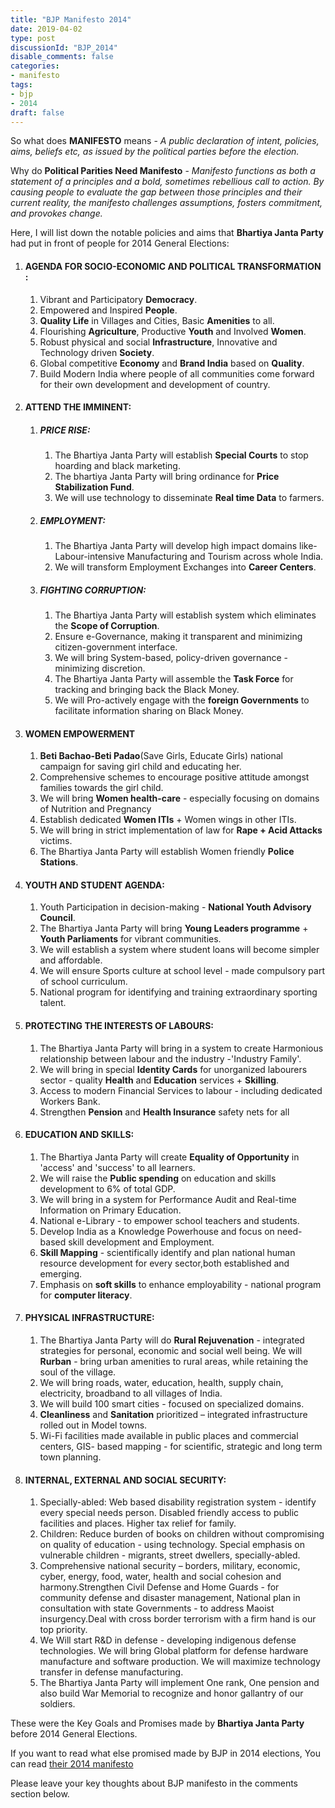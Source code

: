 ```yaml
---
title: "BJP Manifesto 2014"
date: 2019-04-02
type: post
discussionId: "BJP_2014"
disable_comments: false
categories:
- manifesto
tags:
- bjp
- 2014
draft: false
---
```


So what does **MANIFESTO** means - _A public declaration of intent, policies, aims, beliefs etc, as issued by the political
parties before the election._

Why do **Political Parities Need Manifesto** - _Manifesto functions as both a statement of a principles and a bold, sometimes
rebellious call to action. By causing people to evaluate the gap between those principles and their current reality, the manifesto challenges assumptions, fosters commitment, and provokes change._

Here, I will list down the notable policies and aims that **Bhartiya Janta Party** had put in front of people for 2014 General Elections:

1.  #### AGENDA FOR SOCIO-ECONOMIC AND POLITICAL TRANSFORMATION :

    1. Vibrant and Participatory **Democracy**.
    2. Empowered and Inspired **People**.
    3. **Quality Life** in Villages and Cities, Basic **Amenities** to all.
    4. Flourishing **Agriculture**, Productive **Youth** and Involved **Women**.
    5. Robust physical and social **Infrastructure**, Innovative and Technology driven **Society**.
    6. Global competitive **Economy** and **Brand India** based on **Quality**.
    7. Build Modern India where people of all communities come forward for their own development and development of country.

2.  #### ATTEND THE IMMINENT:

    1. ##### PRICE RISE:

       1. The Bhartiya Janta Party will establish **Special Courts** to stop hoarding and black marketing.
       2. The bhartiya Janta Party will bring ordinance for **Price Stabilization Fund**.
       3. We will use technology to disseminate **Real time Data** to farmers.

    2. ##### EMPLOYMENT:

       1. The Bhartiya Janta Party will develop high impact domains like-Labour-intensive Manufacturing and Tourism across whole India.
       2. We will transform Employment Exchanges into **Career Centers**.

    3. ##### FIGHTING CORRUPTION:

       1. The Bhartiya Janta Party will establish system which eliminates the **Scope of Corruption**.
       2. Ensure e-Governance, making it transparent and minimizing citizen-government interface.
       3. We will bring System-based, policy-driven governance - minimizing discretion.
       4. The Bhartiya Janta Party will assemble the **Task Force** for tracking and bringing back the Black Money.
       5. We will Pro-actively engage with the **foreign Governments** to facilitate information sharing on Black Money.

3.  #### WOMEN EMPOWERMENT

    1. **Beti Bachao-Beti Padao**(Save Girls, Educate Girls) national campaign for saving girl child and educating her.
    2. Comprehensive schemes to encourage positive attitude amongst families towards the girl child.
    3. We will bring **Women health-care** - especially focusing on domains of Nutrition and Pregnancy
    4. Establish dedicated **Women ITIs** + Women wings in other ITIs.
    5. We will bring in strict implementation of law for **Rape + Acid Attacks** victims.
    6. The Bhartiya Janta Party will establish Women friendly **Police Stations**.

4.  #### YOUTH AND STUDENT AGENDA:

    1. Youth Participation in decision-making - **National Youth Advisory Council**.
    2. The Bhartiya Janta Party will bring **Young Leaders programme** + **Youth Parliaments** for vibrant communities.
    3. We will establish a system where student loans will become simpler and affordable.
    4. We will ensure Sports culture at school level - made compulsory part of school curriculum.
    5. National program for identifying and training extraordinary sporting talent.

5.  #### PROTECTING THE INTERESTS OF LABOURS:

    1. The Bhartiya Janta Party will bring in a system to create Harmonious relationship between labour and the industry -'Industry Family'.
    2. We will bring in special **Identity Cards** for unorganized labourers sector - quality **Health** and **Education** services + **Skilling**.
    3. Access to modern Financial Services to labour - including dedicated Workers Bank.
    4. Strengthen **Pension** and **Health Insurance** safety nets for all

6.  #### EDUCATION AND SKILLS:

    1. The Bhartiya Janta Party will create **Equality of Opportunity** in 'access' and 'success' to all learners.
    2. We will raise the **Public spending** on education and skills development to 6% of total GDP.
    3. We will bring in a system for Performance Audit and Real-time Information on Primary Education.
    4. National e-Library - to empower school teachers and students.
    5. Develop India as a Knowledge Powerhouse and focus on need-based skill development and Employment.
    6. **Skill Mapping** - scientifically identify and plan national human resource development for every sector,both established and emerging.
    7. Emphasis on **soft skills** to enhance employability - national program for **computer literacy**.

7. #### PHYSICAL INFRASTRUCTURE:

    1. The Bhartiya Janta Party will do **Rural Rejuvenation** - integrated strategies for personal, economic and social well being. We will **Rurban** - bring urban amenities to rural areas, while retaining the soul of the village.
    2. We will bring roads, water, education, health, supply chain, electricity, broadband to all villages of India.
    3. We will build 100 smart cities - focused on specialized domains.
    4. **Cleanliness** and **Sanitation** prioritized – integrated infrastructure rolled out in Model towns.
    5. Wi-Fi facilities made available in public places and commercial centers, GIS- based mapping - for scientific, strategic and long term town planning.

8.  #### INTERNAL, EXTERNAL AND SOCIAL SECURITY:

    1. Specially-abled: Web based disability registration system - identify every special needs person. Disabled friendly access to public facilities and places. Higher tax relief for family.
    2. Children: Reduce burden of books on children without compromising on quality of education - using technology. Special emphasis on vulnerable children - migrants, street dwellers, specially-abled.
    3. Comprehensive national security – borders, military, economic, cyber, energy, food, water, health and social cohesion and harmony.Strengthen Civil Defense and Home Guards - for community defense and disaster management, National plan in consultation with state Governments - to address Maoist insurgency.Deal with cross border terrorism with a firm hand is our top priority.
    4. We Will start R&D in defense - developing indigenous defense technologies. We will bring Global platform for defense hardware manufacture and software production. We will maximize technology transfer in defense manufacturing.
    5. The Bhartiya Janta Party will implement One rank, One pension and also build War Memorial to recognize and honor gallantry of our soldiers.

These were the Key Goals and Promises made by **Bhartiya Janta Party** before 2014 General Elections.

If you want to read what else promised made by BJP in 2014 elections, You can read [their 2014 manifesto](https://s3.console.aws.amazon.com/s3/object/thepolicy/manifesto/Manifesto2014highlights.pdf)

Please leave your key thoughts about BJP manifesto in the comments section below.
